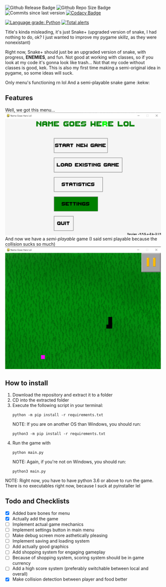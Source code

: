 ![Github Release Badge](https://img.shields.io/github/v/release/SSS-Says-Snek/name_goes_here_lol?include_prereleases&sort=date)
![Github Repo Size Badge](https://img.shields.io/github/repo-size/SSS-Says-Snek/name_goes_here_lol)
![Commits since last version](https://img.shields.io/github/commits-since/SSS-Says-Snek/name_goes_here_lol/latest?color=%28255%2C%200%2C%200%29&include_prereleases)
[![Codacy Badge](https://app.codacy.com/project/badge/Grade/2d4a2c27e7094629b96ac732b81076c3)](https://www.codacy.com/gh/SSS-Says-Snek/name_goes_here_lol/dashboard?utm_source=github.com&amp;utm_medium=referral&amp;utm_content=SSS-Says-Snek/name_goes_here_lol&amp;utm_campaign=Badge_Grade)

[![Language grade: Python](https://img.shields.io/lgtm/grade/python/g/SSS-Says-Snek/name_goes_here_lol.svg?logo=lgtm&logoWidth=18)](https://lgtm.com/projects/g/SSS-Says-Snek/name_goes_here_lol/context:python)
[![Total alerts](https://img.shields.io/lgtm/alerts/g/SSS-Says-Snek/name_goes_here_lol.svg?logo=lgtm&logoWidth=18)](https://lgtm.com/projects/g/SSS-Says-Snek/name_goes_here_lol/alerts/)

Title's kinda misleading, it's just Snake+ (upgraded version of snake, I had nothing to do, ok? I just wanted to improve my pygame skillz, as they were nonexistant)

Right now, Snake+ should just be an upgraded version of snake, with progress, **ENEMIES**, and fun. Not good at working with classes, so if you look at my code it's gonna look like trash... Not that my code without classes is good, kek. This is also my first time making a semi-original idea in pygame, so some ideas will suck.

Only menu's functioning rn lol
And a semi-playable snake game :kekw:

## Features
Well, we got this menu...
![Snake+ Menu Screen](Screenshots/menu.png)
And now we have a *semi-playable* game (I said semi playable because the collision sucks so much)
![Snake+ Gameplay Screen](Screenshots/gameplay.png)

## How to install
1. Download the repository and extract it to a folder
2. CD into the extracted folder
3. Execute the following script in your terminal:
   ```shell script
   python -m pip install -r requirements.txt
   ```
   NOTE: If you are on another OS than Windows, you should run:
   ```shell script
   python3 -m pip install -r requirements.txt
   ```
4. Run the game with
   ```shell script
   python main.py
   ```
   NOTE: Again, if you're not on Windows, you should run:
   ```shell script
   python3 main.py
   ```
NOTE: Right now, you have to have python 3.6 or above to run the game. There is no executables right now, because I suck at pyinstaller lel
## Todo and Checklists

- [X] Added bare bones for menu
- [X] Actually add the game
- [ ] Implement actual game mechanics
- [ ] Implement settings button in main menu
- [ ] Make debug screen more asthetically pleasing
- [ ] Implement saving and loading system
- [ ] Add actually good graphics
- [ ] Add shopping system for engaging gameplay
- [ ] Because of shopping system, scoring system should be in game currency
- [ ] Add a high score system (preferably switchable between local and overall)
- [X] Make collision detection between player and food better
